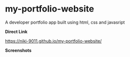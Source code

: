 # my-portfolio-website
A developer portfolio app built using html, css and javasript

**Direct Link**

https://niki-9011.github.io/my-portfolio-website/

**Screenshots**

